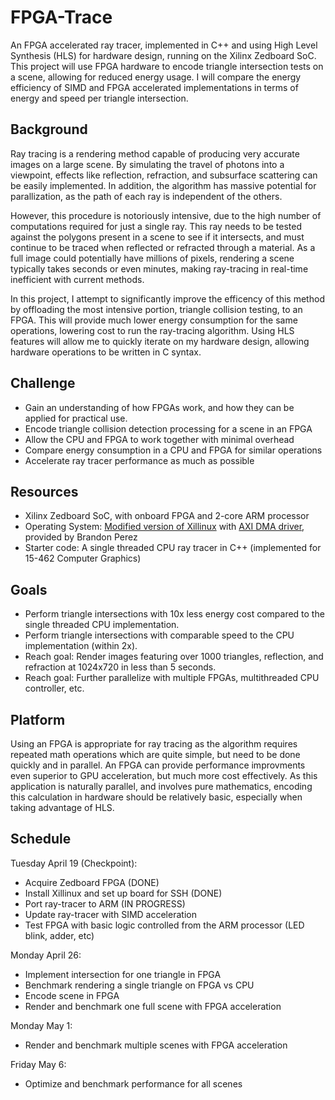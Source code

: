 # FPGA-Trace

An FPGA accelerated ray tracer, implemented in C++ and using High Level Synthesis (HLS) for hardware design, running on the Xilinx Zedboard SoC.
This project will use FPGA hardware to encode triangle intersection tests on a scene, allowing for reduced energy usage. I will compare the energy efficiency of SIMD and FPGA accelerated implementations in terms of energy and speed per triangle intersection.

## Background

Ray tracing is a rendering method capable of producing very accurate images on a large scene.
By simulating the travel of photons into a viewpoint, effects like reflection, refraction, and subsurface scattering can be easily implemented.
In addition, the algorithm has massive potential for parallization, as the path of each ray is independent of the others.

However, this procedure is notoriously intensive, due to the high number of computations required for just a single ray. This ray needs to be tested against the polygons present in a scene to see if it intersects, and must continue to be traced when reflected or refracted through a material. As a full image could potentially have millions of pixels, rendering a scene typically takes seconds or even minutes, making ray-tracing in real-time inefficient with current methods.

In this project, I attempt to significantly improve the efficency of this method by offloading the most intensive portion, triangle collision testing, to an FPGA. This will provide much lower energy consumption for the same operations, lowering cost to run the ray-tracing algorithm.
Using HLS features will allow me to quickly iterate on my hardware design, allowing hardware operations to be written in C syntax.

## Challenge

* Gain an understanding of how FPGAs work, and how they can be applied for practical use.
* Encode triangle collision detection processing for a scene in an FPGA
* Allow the CPU and FPGA to work together with minimal overhead
* Compare energy consumption in a CPU and FPGA for similar operations
* Accelerate ray tracer performance as much as possible

## Resources

* Xilinx Zedboard SoC, with onboard FPGA and 2-core ARM processor
* Operating System: [Modified version of Xillinux](https://github.com/bperez77/zynq_linux) with [AXI DMA driver](https://github.com/bperez77/zynq_linux), provided by Brandon Perez
* Starter code: A single threaded CPU ray tracer in C++ (implemented for 15-462 Computer Graphics)

## Goals

* Perform triangle intersections with 10x less energy cost compared to the single threaded CPU implementation.
* Perform triangle intersections with comparable speed to the CPU implementation (within 2x).
* Reach goal: Render images featuring over 1000 triangles, reflection, and refraction at 1024x720 in less than 5 seconds.
* Reach goal: Further parallelize with multiple FPGAs, multithreaded CPU controller, etc.

## Platform

Using an FPGA is appropriate for ray tracing as the algorithm requires repeated math operations which are quite simple, but need to be done quickly and in parallel. An FPGA can provide performance improvments even superior to GPU acceleration, but much more cost effectively. As this application is naturally parallel, and involves pure mathematics, encoding this calculation in hardware should be relatively basic, especially when taking advantage of HLS.

## Schedule

Tuesday April 19 (Checkpoint):

* Acquire Zedboard FPGA (DONE)
* Install Xillinux and set up board for SSH (DONE)
* Port ray-tracer to ARM (IN PROGRESS)
* Update ray-tracer with SIMD acceleration
* Test FPGA with basic logic controlled from the ARM processor (LED blink, adder, etc)

Monday April 26:

* Implement intersection for one triangle in FPGA
* Benchmark rendering a single triangle on FPGA vs CPU
* Encode scene in FPGA
* Render and benchmark one full scene with FPGA acceleration

Monday May 1:

* Render and benchmark multiple scenes with FPGA acceleration

Friday May 6:

* Optimize and benchmark performance for all scenes

